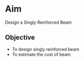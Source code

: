# Aim 
Design a Singly Reinforced Beam

## Objective  
- To design singly reinforced beam
- To estimate the cost of beam



